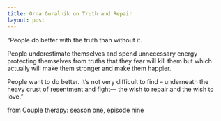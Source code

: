 ```yaml
---
title: Orna Guralnik on Truth and Repair
layout: post
---
```


“People do better with the truth than without it. 

People underestimate themselves and spend unnecessary energy protecting themselves from truths that they fear will kill them but which actually will make them stronger and make them happier. 

People want to do better. It’s not very difficult to find – underneath the heavy crust of resentment and fight— the wish to repair and the wish to love.”

from Couple therapy: season one, episode nine

